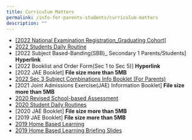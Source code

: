 ```yaml
---
title: Curriculum Matters
permalink: /info-for-parents-students/curriculum-matters
description: ""
---
```

* [[2022 National Examination Registration\_Graduating Cohort]](/files/2022%20GCE%20NT%20NA%20O-Level%20Registration%20Information%20for%20School%20Candidates_1.pdf)
* [2022 Students Daily Routine](/files/Student_Daily_Routines%202022%20Sem%201_caa%2023%20Jan%202022.pdf)
* [2022 Subject Based-Banding(SBB)\_ Secondary 1 Parents/Students]  <strong>Hyperlink</strong>
* [2022 Booklist and Order Form(Sec 1 to Sec 5)] <strong>Hyperlink</strong>
* [2022 JAE Booklet] <strong>File size more than 5MB</strong>
* [2022 Sec 3 Subject Combinations Info Booklet (For Parents)](/files/CVSS_2022%20Sec%203%20Subject%20Combinations_info_booklet%20final.pdf)
* [2021 Joint Admissions Exercise(JAE) Information Booklet] <strong>File size more than 5MB</strong>
* [2020 Revised School-based Assessment ](/files/SBA_2020%20Update%20letter%20to%20parents_0602.pdf)
* [2020 Student Daily Routines](/files/Student_Daily_Routines%202020_0601.pdf)
* [2020 JAE Booklet] <strong>File size more than 5MB</strong>
* [2019 JAE Booklet] <strong>File size more than 5MB</strong>
* [2019 Home Based Learning](/files/S1%20HBL%202019%20Briefing%20(002).pdf)
* [ 2019 Home Based Learning Briefing Slides](/files/S1%20HBL%202019%20Briefing%20(002).pdf)
